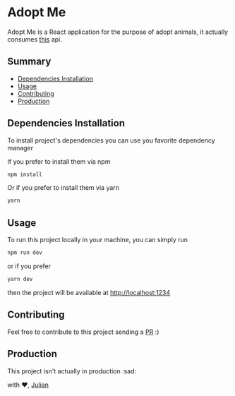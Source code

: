 # Adopt Me

Adopt Me is a React application for the purpose of adopt animals, it actually consumes [this](https://pets-v2.dev-apis.com/pets) api.

## Summary

- [Dependencies Installation](#dependencies-Installation)
- [Usage](#usage)
- [Contributing](#contributing)
- [Production](#Production)

## Dependencies Installation

To install project's dependencies you can use you favorite dependency manager

If you prefer to install them via npm

```sh
npm install
```

Or if you prefer to install them via yarn

```sh
yarn
```

## Usage

To run this project locally in your machine, you can simply run

```sh
npm run dev
```

or if you prefer

```sh
yarn dev
```

then the project will be available at [http://localhost:1234](#)

## Contributing

Feel free to contribute to this project sending a [PR](https://github.com/julianFBarbosa/adopt-me/pulls) :)

## Production

This project isn't actually in production :sad:

with :heart:, [Julian](https://github.com/julianFBarbosa/)